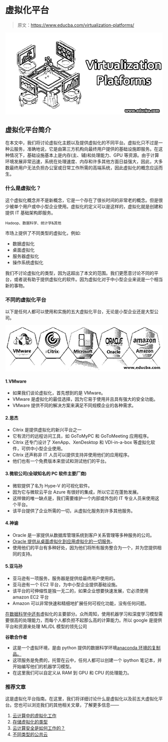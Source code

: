 # 虚拟化平台

> 原文：<https://www.educba.com/virtualization-platforms/>

![Virtualization Platforms](img/50b27600a3f4ce222cca60ef1bfd636b.png)



## 虚拟化平台简介

在本文中，我们将讨论虚拟化主题以及提供虚拟化的不同平台。虚拟化只不过是一种云服务，准确地说，它是由第三方机构向最终用户提供的基础设施即服务。在这种情况下，基础设施基本上是内存(主、辅)和处理能力、GPU 等资源。由于计算环境发展非常迅速，系统在处理速度、内存和许多其他方面日益强大，因此，大多数最终用户无法负担办公室或日常工作所需的高端系统，因此虚拟化的概念应运而生。

### 什么是虚拟化？

这个虚拟化概念并不是新概念，它是一个存在了很长时间的非常老的概念。但是很少被单个用户或中小型企业使用。虚拟化的定义可以是这样的，虚拟化就是创建和提供 IT 基础架构即服务。

<small>Hadoop、数据科学、统计学&其他</small>

市场上提供了不同类型的虚拟化，例如:

*   数据虚拟化
*   桌面虚拟化
*   服务器虚拟化
*   操作系统虚拟化

我们不讨论虚拟化的类型，因为这超出了本文的范围。我们更愿意讨论不同的平台，或者说有助于提供虚拟化的软件。因为虚拟化对于中小型企业来说是一个相当新的事物。

### 不同的虚拟化平台

以下是任何人都可以使用和实施的五大虚拟化平台，无论是小型企业还是大型公司。

![Top 5 Virtualization Platform](img/7552cd0ab8d27242d2922a3d4a21c763.png)



#### 1.VMware

*   如果我们谈论虚拟化，首先想到的是 VMware。
*   VMware 是虚拟化的最佳选择，因为它易于使用并且具有强大的安全功能。
*   VMware 提供不同的解决方案来满足不同规模企业的各种需求。

#### 2.思杰

*   Citrix 是提供虚拟化的新兴平台之一
*   它有流行的远程访问工具，如 GoToMyPC 和 GoToMeeting 应用程序。
*   Citrix 还专门设计了 XenApp、XenDesktop 和 VDI-in-a-box 等虚拟化软件，可供中小型企业使用。
*   Citrix 还声称非 IT 人员可以提供支持并使用他们的应用程序。
*   他们也有一个免费版本来尝试和测试他们的平台。

#### 3.微软公司(全球知名的 PC 软件主要厂商)

*   微软提供了名为 Hype-V 的可视化软件。
*   因为它与微软云平台 Azure 有很好的集成，所以它正在蓬勃发展。
*   这样做的唯一缺点是，我们需要维护一个内部或外包的 IT 专业人员来使用这个平台。
*   该平台提供了企业所需的一切，从虚拟化服务到许多其他服务。

#### 4.神谕

*   Oracle 是一家提供从数据库管理系统到客户关系管理等多种服务的公司。
*   [Oracle 提供从桌面虚拟化到应用虚拟化的一切服务](https://www.educba.com/what-is-oracle/)。
*   使用他们的平台有多种好处，因为他们将所有服务整合为一个，并为您提供相同的支持。

#### 5.亚马孙

*   亚马逊有一项服务，服务器是提供给最终用户使用的。
*   亚马逊有一个 EC2 平台，为中小型企业提供基础设施。
*   该平台的可伸缩性是独一无二的，如果企业想要快速发展，它必须使用 amazon EC2 平台
*   Amazon 可以非常快速和精细地扩展任何可视化功能，没有任何问题。

[在数据科学中还有](https://www.educba.com/what-is-data-science/)虚拟化的主要部分。众所周知，使用机器学习和深度学习模型需要很高的处理能力，而每个人都负担不起那么高的计算能力。所以 google 是提供平台和资源来处理 ML/DL 模型的领先公司

**谷歌合作者**

*   这是一个虚拟环境，是由 python 提供的数据科学环境[anaconda 环境的复制品。](https://www.educba.com/what-is-python/)
*   这项服务是免费的，托管在云中，任何人都可以创建一个 ipython 笔记本，并开始编写他们的机器学习模型。
*   在这里我们可以自定义从 RAM 到 GPU 和 CPU 的处理能力。

### 推荐文章

这是虚拟化平台指南。在这里，我们将详细讨论什么是虚拟化以及前五大虚拟化平台。您也可以浏览我们的其他相关文章，了解更多信息——

1.  [云计算中的虚拟化工作](https://www.educba.com/virtualization-in-cloud-computing/)
2.  [存储虚拟化的类型](https://www.educba.com/storage-virtualization/)
3.  [云计算安全是如何工作的？](https://www.educba.com/cloud-computing-security/)
4.  [不同类型的公共云](https://www.educba.com/what-is-public-cloud/)






